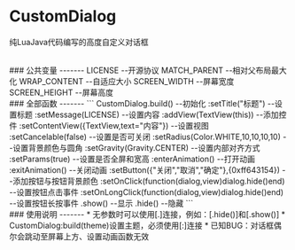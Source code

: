 # CustomDialog
纯LuaJava代码编写的高度自定义对话框


</br>
### 公共变量
-------
LICENSE  --开源协议
MATCH_PARENT  --相对父布局最大化
WRAP_CONTENT  --自适应大小
SCREEN_WIDTH  --屏幕宽度
SCREEN_HEIGHT  --屏幕高度

</br>
### 全部函数
-------
```
CustomDialog.build() --初始化
:setTitle("标题") --设置标题
:setMessage(LICENSE) --设置内容
:addView(TextView(this)) --添加控件
:setContentView({TextView,text="内容"}) --设置视图
:setCancelable(false) --设置是否可关闭
:setRadius(Color.WHITE,10,10,10,10) --设置背景颜色与圆角
:setGravity(Gravity.CENTER) --设置内部对齐方式
:setParams(true) --设置是否全屏和宽高
:enterAnimation() --打开动画
:exitAnimation() --关闭动画
:setButton({"关闭","取消","确定"},{0xff643154}) --添加按钮与按钮背景颜色
:setOnClick(function(dialog,view)dialog.hide()end) --设置按钮点击事件
:setOnLongClick(function(dialog,view)dialog.hide()end) --设置按钮长按事件
.show() --显示
.hide() --隐藏
```

</br>
### 使用说明
-------
* 无参数时可以使用[.]连接，例如：[.hide()]和[.show()]
* CustomDialog:build(theme)设置主题，必须使用[:]连接
* 已知BUG：对话框偶尔会跳动至屏幕上方、设置动画函数无效

